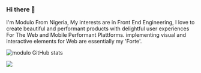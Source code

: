 ### Hi there 👋
I'm Modulo From Nigeria, My interests are in Front End Engineering, I love to create beautiful and performant products with delightful user experiences For The Web and Mobile Performant Plattforms. implementing visual and interactive elements for Web are essentially my 'Forte'.

![modulo GitHub stats](https://github-readme-stats.vercel.app/api?username=moduloscript&theme=synthwave_icons=true)

<p align="center">
<img align="left" src="https://user-images.githubusercontent.com/37522337/191387007-28a2460c-1e69-46ea-a5ca-278fd0a7c4d3.svg">
</p>
